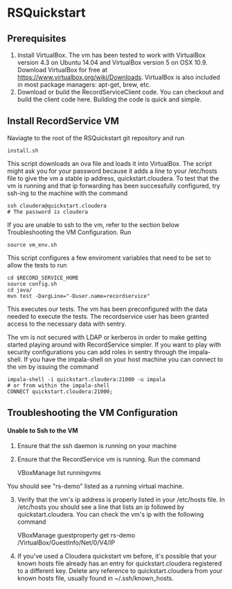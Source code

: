 # RSQuickstart

## Prerequisites
1. Install VirtualBox. The vm has been tested to work with VirtualBox version 4.3 on Ubuntu 14.04 and VirtualBox version 5 on OSX 10.9. Download VirtualBox for free at https://www.virtualbox.org/wiki/Downloads. VirtualBox is also included in most package managers: apt-get, brew, etc.
2. Download or build the RecordServiceClient code. You can checkout and build the client code here. Building the code is quick and simple.

## Install RecordService VM
Naviagte to the root of the RSQuickstart git repository and run

    install.sh

This script downloads an ova file and loads it into VirtualBox. The script might ask you for your password because it adds a line to your /etc/hosts file to give the vm a stable ip address, quickstart.cloudera. To test that the vm is running and that ip forwarding has been successfully configured, try ssh-ing to the machine with the command

    ssh cloudera@quickstart.cloudera
    # The password is cloudera

If you are unable to ssh to the vm, refer to the section below Troubleshooting the VM Configuration.
Run

    source vm_env.sh

This script configures a few enviroment variables that need to be set to allow the tests to run

    cd $RECORD_SERVICE_HOME
    source config.sh
    cd java/
    mvn test -DargLine="-Duser.name=recordservice"

This executes our tests. The vm has been preconfigured with the data needed to execute the tests. The recordservice user has been granted access to the necessary data with sentry.

The vm is not secured with LDAP or kerberos in order to make getting started playing around with RecordService simpler. If you want to play with security configurations you can add roles in sentry through the impala-shell. If you have the impala-shell on your host machine you can connect to the vm by issuing the command

    impala-shell -i quickstart.cloudera:21000 -u impala
    # or from within the impala-shell
    CONNECT quickstart.cloudera:21000;


## Troubleshooting the VM Configuration
#### Unable to Ssh to the VM
1. Ensure that the ssh daemon is running on your machine
2. Ensure that the RecordService vm is running. Run the command

    VBoxManage list runningvms

You should see "rs-demo" listed as a running virtual machine.

3. Verify that the vm's ip address is properly listed in your /etc/hosts file. In /etc/hosts you should see a line that lists an ip followed by quickstart.cloudera. You can check the vm's ip with the following command

    VBoxManage guestproperty get rs-demo /VirtualBox/GuestInfo/Net/0/V4/IP


4. If you've used a Cloudera quickstart vm before, it's possible that your known hosts file already has an entry for quickstart.cloudera registered to a different key. Delete any reference to quickstart.cloudera from your known hosts file, usually found in ~/.ssh/known_hosts.
